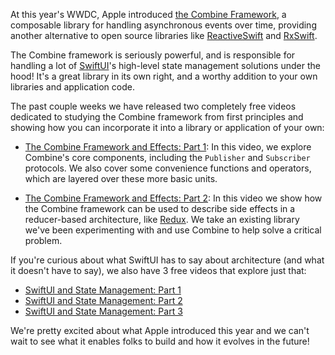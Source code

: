 At this year's WWDC, Apple introduced
[the Combine Framework](https://developer.apple.com/documentation/combine), a composable library for
handling asynchronous events over time, providing another alternative to open source libraries like
[ReactiveSwift](https://github.com/ReactiveCocoa/ReactiveSwift) and [RxSwift](https://github.com/ReactiveX/RxSwift).

The Combine framework is seriously powerful, and is responsible for handling a lot of
[SwiftUI](https://developer.apple.com/xcode/swiftui/)'s high-level state management solutions under
the hood! It's a great library in its own right, and a worthy addition to your own libraries and
application code.

The past couple weeks we have released two completely free videos dedicated to studying the Combine
framework from first principles and showing how you can incorporate it into a library or application
of your own:

  - [The Combine Framework and Effects: Part 1](/episodes/ep80-the-combine-framework-and-effects-part-1):
    In this video, we explore Combine's core components, including the `Publisher` and `Subscriber`
    protocols. We also cover some convenience functions and operators, which are layered over these
    more basic units.

  - [The Combine Framework and Effects: Part 2](/episodes/ep81-the-combine-framework-and-effects-part-2):
    In this video we show how the Combine framework can be used to describe side effects in a
    reducer-based architecture, like [Redux](https://redux.js.org). We take an existing library
    we've been experimenting with and use Combine to help solve a critical problem.

If you're curious about what SwiftUI has to say about architecture (and what it doesn't have to
say), we also have 3 free videos that explore just that:

  - [SwiftUI and State Management: Part 1](/episodes/ep65-swiftui-and-state-management-part-1)
  - [SwiftUI and State Management: Part 2](/episodes/ep66-swiftui-and-state-management-part-2)
  - [SwiftUI and State Management: Part 3](/episodes/ep67-swiftui-and-state-management-part-3)

We're pretty excited about what Apple introduced this year and we can't wait to see what it enables
folks to build and how it evolves in the future!

